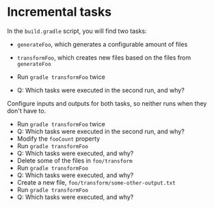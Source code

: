 # Incremental tasks

In the `build.gradle` script, you will find two tasks:

- `generateFoo`, which generates a configurable amount of files
- `transformFoo`, which creates new files based on the files from `generateFoo`

- Run `gradle transformFoo` twice
- Q: Which tasks were executed in the second run, and why?

Configure inputs and outputs for both tasks, so neither runs when they don't have to.

- Run `gradle transformFoo` twice
- Q: Which tasks were executed in the second run, and why?
- Modify the `fooCount` property
- Run `gradle transformFoo`
- Q: Which tasks were executed, and why?
- Delete some of the files in `foo/transform`
- Run `gradle transformFoo`
- Q: Which tasks were executed, and why?
- Create a new file, `foo/transform/some-other-output.txt`
- Run `gradle transformFoo`
- Q: Which tasks were executed, and why?
